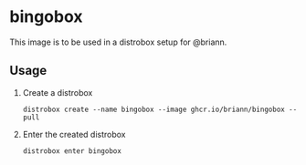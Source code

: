 # bingobox

This image is to be used in a distrobox setup for @briann.

## Usage

1. Create a distrobox
   ```
   distrobox create --name bingobox --image ghcr.io/briann/bingobox --pull
   ```
1. Enter the created distrobox
   ```
   distrobox enter bingobox
   ```